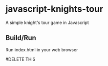 # javascript-knights-tour
A simple knight's tour game in Javascript

## Build/Run

Run index.html in your web browser


#DELETE THIS
